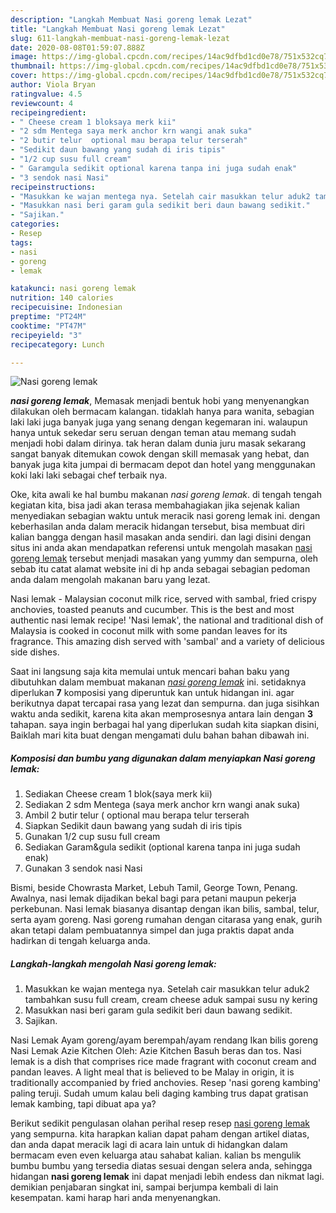 ```yaml
---
description: "Langkah Membuat Nasi goreng lemak Lezat"
title: "Langkah Membuat Nasi goreng lemak Lezat"
slug: 611-langkah-membuat-nasi-goreng-lemak-lezat
date: 2020-08-08T01:59:07.888Z
image: https://img-global.cpcdn.com/recipes/14ac9dfbd1cd0e78/751x532cq70/nasi-goreng-lemak-foto-resep-utama.jpg
thumbnail: https://img-global.cpcdn.com/recipes/14ac9dfbd1cd0e78/751x532cq70/nasi-goreng-lemak-foto-resep-utama.jpg
cover: https://img-global.cpcdn.com/recipes/14ac9dfbd1cd0e78/751x532cq70/nasi-goreng-lemak-foto-resep-utama.jpg
author: Viola Bryan
ratingvalue: 4.5
reviewcount: 4
recipeingredient:
- " Cheese cream 1 bloksaya merk kii"
- "2 sdm Mentega saya merk anchor krn wangi anak suka"
- "2 butir telur  optional mau berapa telur terserah"
- "Sedikit daun bawang yang sudah di iris tipis"
- "1/2 cup susu full cream"
- " Garamgula sedikit optional karena tanpa ini juga sudah enak"
- "3 sendok nasi Nasi"
recipeinstructions:
- "Masukkan ke wajan mentega nya. Setelah cair masukkan telur aduk2 tambahkan susu full cream, cream cheese aduk sampai susu ny kering"
- "Masukkan nasi beri garam gula sedikit beri daun bawang sedikit."
- "Sajikan."
categories:
- Resep
tags:
- nasi
- goreng
- lemak

katakunci: nasi goreng lemak 
nutrition: 140 calories
recipecuisine: Indonesian
preptime: "PT24M"
cooktime: "PT47M"
recipeyield: "3"
recipecategory: Lunch

---
```



![Nasi goreng lemak](https://img-global.cpcdn.com/recipes/14ac9dfbd1cd0e78/751x532cq70/nasi-goreng-lemak-foto-resep-utama.jpg)

<b><i>nasi goreng lemak</i></b>, Memasak menjadi bentuk hobi yang menyenangkan dilakukan oleh bermacam kalangan. tidaklah hanya para wanita, sebagian laki laki juga banyak juga yang senang dengan kegemaran ini. walaupun hanya untuk sekedar seru seruan dengan teman atau memang sudah menjadi hobi dalam dirinya. tak heran dalam dunia juru masak sekarang sangat banyak ditemukan cowok dengan skill memasak yang hebat, dan banyak juga kita jumpai di bermacam depot dan hotel yang menggunakan koki laki laki sebagai chef terbaik nya.

Oke, kita awali ke hal bumbu makanan <i>nasi goreng lemak</i>. di tengah tengah kegiatan kita, bisa jadi akan terasa membahagiakan jika sejenak kalian menyediakan sebagian waktu untuk meracik nasi goreng lemak ini. dengan keberhasilan anda dalam meracik hidangan tersebut, bisa membuat diri kalian bangga dengan hasil masakan anda sendiri. dan lagi disini dengan situs ini anda akan mendapatkan referensi untuk mengolah masakan <u>nasi goreng lemak</u> tersebut menjadi masakan yang yummy dan sempurna, oleh sebab itu catat alamat website ini di hp anda sebagai sebagian pedoman anda dalam mengolah makanan baru yang lezat.

Nasi lemak - Malaysian coconut milk rice, served with sambal, fried crispy anchovies, toasted peanuts and cucumber. This is the best and most authentic nasi lemak recipe! &#39;Nasi lemak&#39;, the national and traditional dish of Malaysia is cooked in coconut milk with some pandan leaves for its fragrance. This amazing dish served with &#39;sambal&#39; and a variety of delicious side dishes.


Saat ini langsung saja kita memulai untuk mencari bahan baku yang dibutuhkan dalam membuat makanan <u><i>nasi goreng lemak</i></u> ini. setidaknya diperlukan <b>7</b> komposisi yang diperuntuk kan untuk hidangan ini. agar berikutnya dapat tercapai rasa yang lezat dan sempurna. dan juga sisihkan waktu anda sedikit, karena kita akan memprosesnya antara lain dengan <b>3</b> tahapan. saya ingin berbagai hal yang diperlukan sudah kita siapkan disini, Baiklah mari kita buat dengan mengamati dulu bahan bahan dibawah ini.

<!--inarticleads1-->

##### Komposisi dan bumbu yang digunakan dalam menyiapkan Nasi goreng lemak:

1. Sediakan  Cheese cream 1 blok(saya merk kii)
1. Sediakan 2 sdm Mentega (saya merk anchor krn wangi anak suka)
1. Ambil 2 butir telur ( optional mau berapa telur terserah
1. Siapkan Sedikit daun bawang yang sudah di iris tipis
1. Gunakan 1/2 cup susu full cream
1. Sediakan  Garam&amp;gula sedikit (optional karena tanpa ini juga sudah enak)
1. Gunakan 3 sendok nasi Nasi


Bismi, beside Chowrasta Market, Lebuh Tamil, George Town, Penang. Awalnya, nasi lemak dijadikan bekal bagi para petani maupun pekerja perkebunan. Nasi lemak biasanya disantap dengan ikan bilis, sambal, telur, serta ayam goreng. Nasi goreng rumahan dengan citarasa yang enak, gurih akan tetapi dalam pembuatannya simpel dan juga praktis dapat anda hadirkan di tengah keluarga anda. 

<!--inarticleads2-->

##### Langkah-langkah mengolah Nasi goreng lemak:

1. Masukkan ke wajan mentega nya. Setelah cair masukkan telur aduk2 tambahkan susu full cream, cream cheese aduk sampai susu ny kering
1. Masukkan nasi beri garam gula sedikit beri daun bawang sedikit.
1. Sajikan.


Nasi Lemak Ayam goreng/ayam berempah/ayam rendang Ikan bilis goreng Nasi Lemak Azie Kitchen Oleh: Azie Kitchen Basuh beras dan tos. Nasi lemak is a dish that comprises rice made fragrant with coconut cream and pandan leaves. A light meal that is believed to be Malay in origin, it is traditionally accompanied by fried anchovies. Resep &#39;nasi goreng kambing&#39; paling teruji. Sudah umum kalau beli daging kambing trus dapat gratisan lemak kambing, tapi dibuat apa ya? 

Berikut sedikit pengulasan olahan perihal resep resep <u>nasi goreng lemak</u> yang sempurna. kita harapkan kalian dapat paham dengan artikel diatas, dan anda dapat meracik lagi di acara lain untuk di hidangkan dalam bermacam even even keluarga atau sahabat kalian. kalian bs mengulik bumbu bumbu yang tersedia diatas sesuai dengan selera anda, sehingga hidangan <b>nasi goreng lemak</b> ini dapat menjadi lebih endess dan nikmat lagi. demikian penjabaran singkat ini, sampai berjumpa kembali di lain kesempatan. kami harap hari anda menyenangkan.
